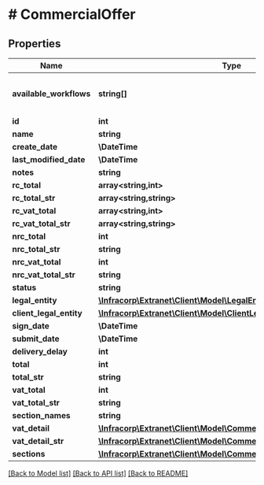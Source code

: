 # # CommercialOffer

## Properties

Name | Type | Description | Notes
------------ | ------------- | ------------- | -------------
**available_workflows** | **string[]** | liste des processus disponible pour l&#39;objet | [optional]
**id** | **int** |  | [optional]
**name** | **string** |  | [optional]
**create_date** | **\DateTime** |  | [optional]
**last_modified_date** | **\DateTime** |  | [optional]
**notes** | **string** |  | [optional]
**rc_total** | **array<string,int>** |  | [optional]
**rc_total_str** | **array<string,string>** |  | [optional]
**rc_vat_total** | **array<string,int>** |  | [optional]
**rc_vat_total_str** | **array<string,string>** |  | [optional]
**nrc_total** | **int** |  | [optional]
**nrc_total_str** | **string** |  | [optional]
**nrc_vat_total** | **int** |  | [optional]
**nrc_vat_total_str** | **string** |  | [optional]
**status** | **string** |  | [optional]
**legal_entity** | [**\Infracorp\Extranet\Client\Model\LegalEntity**](LegalEntity.md) |  | [optional]
**client_legal_entity** | [**\Infracorp\Extranet\Client\Model\ClientLegalEntity**](ClientLegalEntity.md) |  | [optional]
**sign_date** | **\DateTime** |  | [optional]
**submit_date** | **\DateTime** |  | [optional]
**delivery_delay** | **int** |  | [optional]
**total** | **int** |  | [optional]
**total_str** | **string** |  | [optional]
**vat_total** | **int** |  | [optional]
**vat_total_str** | **string** |  | [optional]
**section_names** | **string** |  | [optional]
**vat_detail** | [**\Infracorp\Extranet\Client\Model\CommercialOfferVatDetailInner[]**](CommercialOfferVatDetailInner.md) |  | [optional]
**vat_detail_str** | [**\Infracorp\Extranet\Client\Model\CommercialOfferVatDetailStrInner[]**](CommercialOfferVatDetailStrInner.md) |  | [optional]
**sections** | [**\Infracorp\Extranet\Client\Model\CommercialOfferSection[]**](CommercialOfferSection.md) |  | [optional]

[[Back to Model list]](../../README.md#models) [[Back to API list]](../../README.md#endpoints) [[Back to README]](../../README.md)
